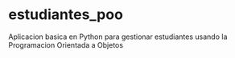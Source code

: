 # estudiantes_poo
Aplicacion basica en Python para gestionar estudiantes usando la Programacion Orientada a Objetos
